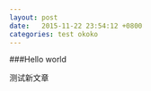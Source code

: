 ```yaml
---
layout: post
date:   2015-11-22 23:54:12 +0800
categories: test okoko
---
```

 
###Hello world

测试新文章
